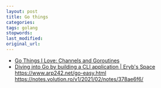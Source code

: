 ```yaml
---
layout: post
title: Go things
categories:
tags: golang
stopwords:
last_modified:
original_url:
---
```


* [Go Things I Love: Channels and Goroutines](https://www.justindfuller.com/2020/01/go-things-i-love-channels-and-goroutines/)
* [Diving into Go by building a CLI application | Eryb's Space](https://eryb.space/2020/05/27/diving-into-go-by-building-a-cli-application.html)
https://www.arp242.net/go-easy.html
https://notes.volution.ro/v1/2021/02/notes/378ae6f6/
